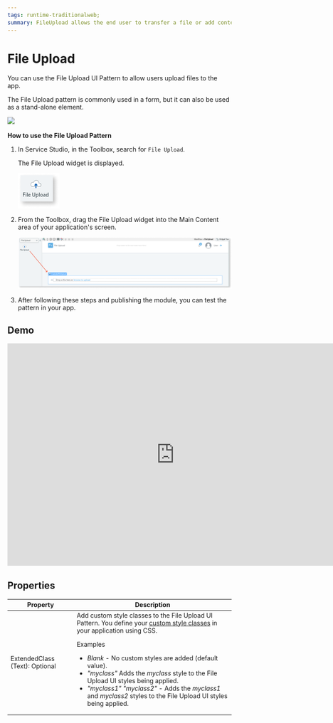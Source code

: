 ```yaml
---
tags: runtime-traditionalweb; 
summary: FileUpload allows the end user to transfer a file or add content to the application.
---
```


# File Upload

You can use the File Upload UI Pattern to allow users upload files to the app.

The File Upload pattern is commonly used in a form, but it can also be used as a stand-alone element.

![](<images/fileupload-image-1.png>)

**How to use the File Upload Pattern**


1. In Service Studio, in the Toolbox, search for `File Upload`.

    The File Upload widget is displayed.

    ![](<images/fileupload-image-3.png>)
 
1. From the Toolbox, drag the File Upload widget into the Main Content area of your application's screen.

    ![](<images/fileupload-image-4.png>)

1. After following these steps and publishing the module, you can test the pattern in your app. 



## Demo

<iframe width="750" height="500" src="https://www.youtube.com/embed/l0YPl_3ya9s" frameborder="0" allow="accelerometer; autoplay; encrypted-media; gyroscope; picture-in-picture" allowfullscreen="allowfullscreen"></iframe>

## Properties

| **Property** | **Description** |  
|---|---|
| ExtendedClass (Text): Optional  |  Add custom style classes to the File Upload UI Pattern. You define your [custom style classes](../../../../../../develop/ui/look-feel/css.md) in your application using CSS. <p>Examples <ul><li>_Blank_ - No custom styles are added (default value).</li><li>_"myclass"_ Adds the _myclass_ style to the File Upload UI styles being applied.</li><li>_"myclass1" "myclass2"_ - Adds the _myclass1_ and _myclass2_ styles to the File Upload UI styles being applied. </li></ul></p> |





